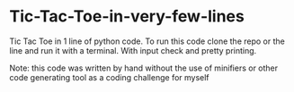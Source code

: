 # Tic-Tac-Toe-in-very-few-lines

Tic Tac Toe in 1 line of python code. To run this code clone the repo or the line and run it with a terminal. With input check and pretty printing. 

Note: this code was written by hand without the use of minifiers or other code generating tool as a coding challenge for myself
